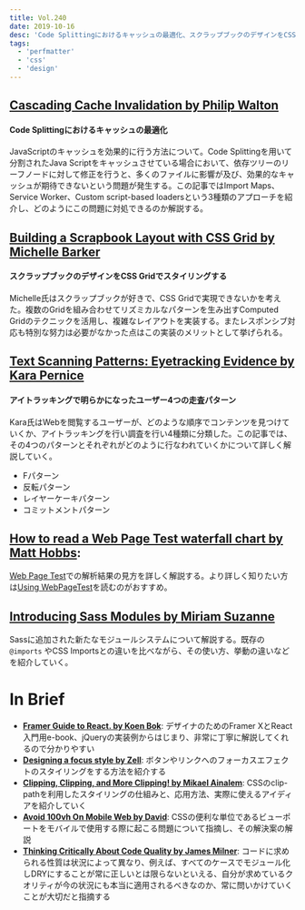 ```yaml
---
title: Vol.240
date: 2019-10-16
desc: 'Code Splittingにおけるキャッシュの最適化、スクラップブックのデザインをCSS Gridでスタイリングする、 アイトラッキングで明らかになったユーザー4つの走査パターン、ほか計10リンク'
tags:
  - 'perfmatter'
  - 'css'
  - 'design'
---
```


## [Cascading Cache Invalidation by Philip Walton](https://philipwalton.com/articles/cascading-cache-invalidation/)

#### Code Splittingにおけるキャッシュの最適化

JavaScriptのキャッシュを効果的に行う方法について。Code Splittingを用いて分割されたJava Scriptをキャッシュさせている場合において、依存ツリーのリーフノードに対して修正を行うと、多くのファイルに影響が及び、効果的なキャッシュが期待できないという問題が発生する。この記事ではImport Maps、Service Worker、Custom script-based loadersという3種類のアプローチを紹介し、どのようにこの問題に対処できるのか解説する。

## [Building a Scrapbook Layout with CSS Grid by Michelle Barker](https://css-irl.info/building-a-scrapbook-layout-with-css-grid/)

#### スクラップブックのデザインをCSS Gridでスタイリングする

Michelle氏はスクラップブックが好きで、CSS Gridで実現できないかを考えた。複数のGridを組み合わせてリズミカルなパターンを生み出すComputed Gridのテクニックを活用し、複雑なレイアウトを実装する。またレスポンシブ対応も特別な努力は必要がなかった点はこの実装のメリットとして挙げられる。

## [Text Scanning Patterns: Eyetracking Evidence by Kara Pernice](https://www.nngroup.com/articles/text-scanning-patterns-eyetracking/)

#### アイトラッキングで明らかになったユーザー4つの走査パターン
 Kara氏はWebを閲覧するユーザーが、どのような順序でコンテンツを見つけていくか、アイトラッキングを行い調査を行い4種類に分類した。この記事では、その4つのパターンとそれぞれがどのように行なわれていくかについて詳しく解説していく。

- Fパターン
- 反転パターン
- レイヤーケーキパターン
- コミットメントパターン

## [How to read a Web Page Test waterfall chart by Matt Hobbs](https://nooshu.github.io/blog/2019/10/02/how-to-read-a-wpt-waterfall-chart/):

[Web Page Test](https://www.webpagetest.org)での解析結果の見方を詳しく解説する。より詳しく知りたい方は[Using WebPageTest](http://shop.oreilly.com/product/0636920033592.do)を読むのがおすすめ。

## [Introducing Sass Modules by Miriam Suzanne](https://css-tricks.com/introducing-sass-modules/)

Sassに追加された新たなモジュールシステムについて解説する。既存の `@imports` やCSS Importsとの違いを比べながら、その使い方、挙動の違いなどを紹介していく。

# In Brief
- [**Framer Guide to React. by Koen Bok**](https://www.framer.com/books/framer-guide-to-react/): デザイナのためのFramer XとReact入門用e-book、jQueryの実装例からはじまり、非常に丁寧に解説してくれるので分かりやすい
- [**Designing a focus style by Zell**](https://zellwk.com/blog/creating-focus-style/): ボタンやリンクへのフォーカスエフェクトのスタイリングをする方法を紹介する
- [**Clipping, Clipping, and More Clipping! by Mikael Ainalem**](https://css-tricks.com/clipping-clipping-and-more-clipping/): CSSのclip-pathを利用したスタイリングの仕組みと、応用方法、実際に使えるアイディアを紹介していく
- [**Avoid 100vh On Mobile Web by David**](https://chanind.github.io/javascript/2019/09/28/avoid-100vh-on-mobile-web.html): CSSの便利な単位であるビューポートをモバイルで使用する際に起こる問題について指摘し、その解決案の解説
- [**Thinking Critically About Code Quality by James Milner**](https://www.loxodrome.io/post/thinking-critically-about-code-quality/): コードに求められる性質は状況によって異なり、例えば、すべてのケースでモジュール化しDRYにすることが常に正しいとは限らないといえる、自分が求めているクオリティが今の状況にも本当に適用されるべきなのか、常に問いかけていくことが大切だと指摘する

